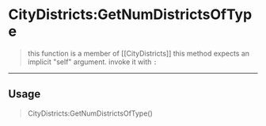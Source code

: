 # CityDistricts:GetNumDistrictsOfType
> this function is a member of [[CityDistricts]]
> this method expects an implicit "self" argument. invoke it with `:`
-----
## Usage
> CityDistricts:GetNumDistrictsOfType()
